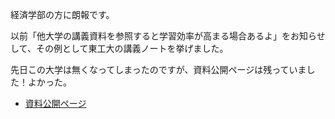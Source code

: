 ﻿---
layout: post
categories: [慶應通信, 学習法]
tags: [慶應通信, 経済学部, テキスト科目, 金融論]
author: tmo
---
経済学部の方に朗報です。

以前「他大学の講義資料を参照すると学習効率が高まる場合あるよ」をお知らせして、その例として東工大の講義ノートを挙げました。

先日この大学は無くなってしまったのですが、資料公開ページは残っていました！よかった。

* [資料公開ページ](https://www.ocw.titech.ac.jp/index.php?module=Archive&action=KougiInfo&GakubuCD=229&GakkaCD=229515&KougiCD=36022&Nendo=2005&Gakki=2&lang=JA&vid=03&tab=12)